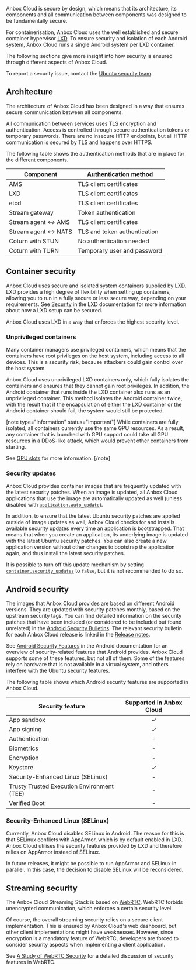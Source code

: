Anbox Cloud is secure by design, which means that its architecture, its components and all communication between components was designed to be fundamentally secure.

For containerisation, Anbox Cloud uses the well established and secure container hypervisor [LXD](https://linuxcontainers.org/). To ensure security and isolation of each Android system, Anbox Cloud runs a single Android system per LXD container.

The following sections give more insight into how security is ensured through different aspects of Anbox Cloud.

To report a security issue, contact the [Ubuntu security team](https://wiki.ubuntu.com/SecurityTeam/FAQ#Contact).

## Architecture

The architecture of Anbox Cloud has been designed in a way that ensures secure communication between all components.

All communication between services uses TLS encryption and authentication. Access is controlled through secure authentication tokens or temporary passwords. There are no insecure HTTP endpoints, but all HTTP communication is secured by TLS and happens over HTTPS.

The following table shows the authentication methods that are in place for the different components.

| Component             | Authentication method        |
|-----------------------|------------------------------|
| AMS                   | TLS client certificates      |
| LXD                   | TLS client certificates      |
| etcd                  | TLS client certificates      |
| Stream gateway        | Token authentication         |
| Stream agent <-> AMS  | TLS client certificates      |
| Stream agent <-> NATS | TLS and token authentication |
| Coturn with STUN      | No authentication needed     |
| Coturn with TURN      | Temporary user and password  |

## Container security

Anbox Cloud uses secure and isolated system containers supplied by [LXD](https://linuxcontainers.org/). LXD provides a high degree of flexibility when setting up containers, allowing you to run in a fully secure or less secure way, depending on your requirements. See [Security](https://linuxcontainers.org/lxd/docs/latest/security/) in the LXD documentation for more information about how a LXD setup can be secured.

Anbox Cloud uses LXD in a way that enforces the highest security level.

### Unprivileged containers

Many container managers use privileged containers, which means that the containers have root privileges on the host system, including access to all devices. This is a security risk, because attackers could gain control over the host system.

Anbox Cloud uses unprivileged LXD containers only, which fully isolates the containers and ensures that they cannot gain root privileges. In addition, the Android container that runs inside the LXD container also runs as an unprivileged container. This method isolates the Android container twice, with the result that if the encapsulation of either the LXD container or the Android container should fail, the system would still be protected.

[note type="information" status="Important"]
While containers are fully isolated, all containers currently use the same GPU resources. As a result, any container that is launched with GPU support could take all GPU resources in a DDoS-like attack, which would prevent other containers from starting.

See [GPU slots](https://discourse.ubuntu.com/t/about-capacity-planning/28717#gpu-slots) for more information.
[/note]

### Security updates

Anbox Cloud provides container images that are frequently updated with the latest security patches. When an image is updated, all Anbox Cloud applications that use the image are automatically updated as well (unless disabled with [`application.auto_update`](https://discourse.ubuntu.com/t/ams-configuration/20872)).

In addition, to ensure that the latest Ubuntu security patches are applied outside of image updates as well, Anbox Cloud checks for and installs available security updates every time an application is bootstrapped. That means that when you create an application, its underlying image is updated with the latest Ubuntu security patches. You can also create a new application version without other changes to bootstrap the application again, and thus install the latest security patches.

It is possible to turn off this update mechanism by setting [`container.security_updates`](https://discourse.ubuntu.com/t/ams-configuration/20872) to `false`, but it is not recommended to do so.

## Android security

The images that Anbox Cloud provides are based on different Android versions. They are updated with security patches monthly, based on the upstream security tags. You can find detailed information on the security patches that have been included (or considered to be included but found unrelated) in the [Android Security Bulletins](https://source.android.com/docs/security/bulletin). The relevant security bulletin for each Anbox Cloud release is linked in the [Release notes](https://discourse.ubuntu.com/t/release-notes/17842).

See [Android Security Features](https://source.android.com/docs/security/features) in the Android documentation for an overview of security-related features that Android provides. Anbox Cloud supports some of these features, but not all of them. Some of the features rely on hardware that is not available in a virtual system, and others interfere with the Ubuntu security features.

The following table shows which Android security features are supported in Anbox Cloud.

| Security feature                           | Supported in Anbox Cloud |
|--------------------------------------------|:------------------------:|
| App sandbox                                | ✓                        |
| App signing                                | ✓                        |
| Authentication                             | -                        |
| Biometrics                                 | -                        |
| Encryption                                 | -                        |
| Keystore                                   | ✓                        |
| Security-Enhanced Linux (SELinux)          | -                        |
| Trusty Trusted Execution Environment (TEE) | -                        |
| Verified Boot                              | -                        |

### Security-Enhanced Linux (SELinux)

Currently, Anbox Cloud disables SELinux in Android. The reason for this is that SELinux conflicts with AppArmor, which is by default enabled in LXD. Anbox Cloud utilises the security features provided by LXD and therefore relies on AppArmor instead of SELinux.

In future releases, it might be possible to run AppArmor and SELinux in parallel. In this case, the decision to disable SELinux will be reconsidered.

## Streaming security

The Anbox Cloud Streaming Stack is based on [WebRTC](https://webrtc.org/). WebRTC forbids unencrypted communication, which enforces a certain security level.

Of course, the overall streaming security relies on a secure client implementation. This is ensured by Anbox Cloud's web dashboard, but other client implementations might have weaknesses. However, since encryption is a mandatory feature of WebRTC, developers are forced to consider security aspects when implementing a client application.

See [A Study of WebRTC Security](https://webrtc-security.github.io/) for a detailed discussion of security features in WebRTC.
